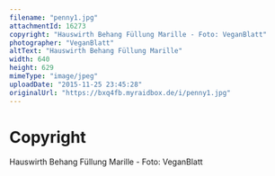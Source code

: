 ```yaml
---
filename: "penny1.jpg"
attachmentId: 16273
copyright: "Hauswirth Behang Füllung Marille - Foto: VeganBlatt"
photographer: "VeganBlatt"
altText: "Hauswirth Behang Füllung Marille"
width: 640
height: 629
mimeType: "image/jpeg"
uploadDate: "2015-11-25 23:45:28"
originalUrl: "https://bxq4fb.myraidbox.de/i/penny1.jpg"
---
```


# Copyright

Hauswirth Behang Füllung Marille - Foto: VeganBlatt

